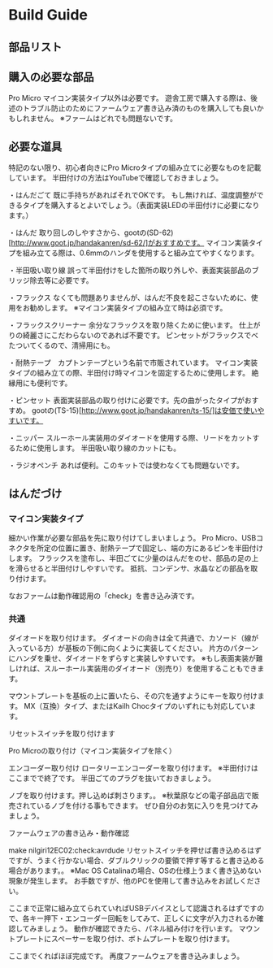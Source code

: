 # Build Guide

## 部品リスト

## 購入の必要な部品
Pro Micro
	マイコン実装タイプ以外は必要です。
	遊舎工房で購入する際は、後述のトラブル防止のためにファームウェア書き込み済のものを購入しても良いかもしれません。
	※ファームはどれでも問題ないです。

## 必要な道具
特記のない限り、初心者向きにPro Microタイプの組み立てに必要なものを記載しています。
半田付けの方法はYouTubeで確認しておきましょう。

・はんだごて		既に手持ちがあればそれでOKです。
				もし無ければ、温度調整ができるタイプを購入するとよいでしょう。（表面実装LEDの半田付けに必要になります。）

・はんだ			取り回しのしやすさから、gootの(SD-62)[http://www.goot.jp/handakanren/sd-62/]がおすすめです。
				マイコン実装タイプを組み立てる際は、0.6mmのハンダを使用すると組み立てやすくなります。

・半田吸い取り線	誤って半田付けをした箇所の取り外しや、表面実装部品のブリッジ除去等に必要です。

・フラックス		なくても問題ありませんが、はんだ不良を起こさないために、使用をお勧めします。
				※マイコン実装タイプの組み立て時は必須です。

・フラックスクリーナー	余分なフラックスを取り除くために使います。
					仕上がりの綺麗さにこだわらないのであれば不要です。
					ピンセットがフラックスでべたついてくるので、清掃用にも。

・耐熱テープ　カプトンテープという名前で市販されています。
			マイコン実装タイプの組み立ての際、半田付け時マイコンを固定するために使用します。
			絶縁用にも便利です。

・ピンセット	表面実装部品の取り付けに必要です。先の曲がったタイプがおすすめ。
			gootの(TS-15)[http://www.goot.jp/handakanren/ts-15/]は安価で使いやすいです。

・ニッパー	スルーホール実装用のダイオードを使用する際、リードをカットするために使用します。
			半田吸い取り線のカットにも。

・ラジオペンチ		あれば便利。このキットでは使わなくても問題ないです。

## はんだづけ

### マイコン実装タイプ
細かい作業が必要な部品を先に取り付けてしまいましょう。
Pro Micro、USBコネクタを所定の位置に置き、耐熱テープで固定し、端の方にあるピンを半田付けします。
フラックスを塗布し、半田ごてに少量のはんだをのせ、部品の足の上を滑らせると半田付けしやすいです。
抵抗、コンデンサ、水晶などの部品を取り付けます。

なおファームは動作確認用の「check」を書き込み済です。


### 共通
ダイオードを取り付けます。
ダイオードの向きは全て共通で、カソード（線が入っている方）が基板の下側に向くように実装してください。
片方のパターンにハンダを乗せ、ダイオードをずらすと実装しやすいです。
※もし表面実装が難しければ、スルーホール実装用のダイオード（別売り）を使用することもできます。

マウントプレートを基板の上に置いたら、その穴を通すようにキーを取り付けます。
MX（互換）タイプ、またはKailh Chocタイプのいずれにも対応しています。

リセットスイッチを取り付けます

Pro Microの取り付け（マイコン実装タイプを除く）

エンコーダー取り付け
ロータリーエンコーダーを取り付けます。
※半田付けはここまでで終了です。
半田ごてのプラグを抜いておきましょう。

ノブを取り付けます。押し込めば刺さります。。
※秋葉原などの電子部品店で販売されているノブを付ける事もできます。
ぜひ自分のお気に入りを見つけてみましょう。

ファームウェアの書き込み・動作確認

make nilgiri12EC02:check:avrdude
リセットスイッチを押せば書き込めるはずですが、うまく行かない場合、ダブルクリックの要領で押す等すると書き込める場合があります。。
※Mac OS Catalinaの場合、OSの仕様上うまく書き込めない現象が発生します。
お手数ですが、他のPCを使用して書き込みをお試しください。

ここまで正常に組み立てられていればUSBデバイスとして認識されるはずですので、各キー押下・エンコーダー回転をしてみて、正しくに文字が入力されるか確認してみましょう。
動作が確認できたら、パネル組み付けを行います。
マウントプレートにスペーサーを取り付け、ボトムプレートを取り付けます。

ここまでくればほぼ完成です。
再度ファームウェアを書き込みましょう。
